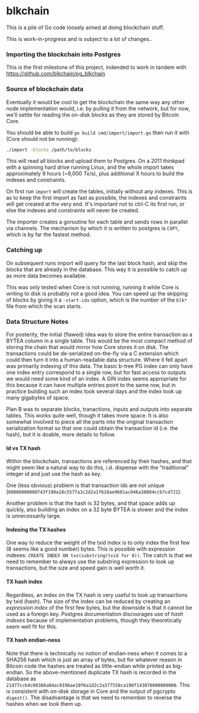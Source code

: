 # blkchain

This is a pile of Go code loosely aimed at doing blockchain stuff.

This is work-in-progress and is subject to a lot of changes..

### Importing the blockchain into Postgres

This is the first milestone of this project, indended to work in
tandem with https://github.com/blkchain/pg_blkchain

### Source of blockchain data

Eventually it would be cool to get the blockchain the same way any
other node implementation would, i.e. by pulling it from the network,
but for now, we'll settle for reading the on-disk blocks as they are
stored by Bitcoin Core.

You should be able to build `go build cmd/import/import.go` then run
it with (Core should not be running):

```sh
./import -blocks /path/to/blocks
```

This will read all blocks and upload them to Postgres. On a 2011
thinkpad with a spinning hard drive running Linux, and the whole
import takes approximately 9 hours (~9,000 Tx/s), plus additional
X hours to build the indexes and constraints.

On first run `import` will create the tables, initially without any
indexes. This is as to keep the first import as fast as possible, the
indexes and constraints will get created at the very end. It's
important not to ctrl-C its first run, or else the indexes and
constraints will never be created.

The importer creates a goroutine for each table and sends rows in
parallel via channels. The mechanism by which it is written to
postgres is `COPY`, which is by far the fastest method.

### Catching up

On subsequent runs import will query for the last block hash, and skip
the blocks that are already in the database. This way it is possible
to catch up as more data becomes available.

This was only tested when Core is not running, running it while Core
is writing to disk is probably not a good idea. You can speed up the
skipping of blocks by giving it a `-start-idx` option, which is the
number of the `blk*` file from which the scan starts.

### Data Structure Notes

For posterity, the initial (flawed) idea was to store the entire
transaction as a BYTEA column in a single table. This would be the
most compact method of storing the chain that would mirror how Core
stores it on disk. The transactions could be de-serialized on-the-fly
via a C extension which could then turn it into a human-readable data
structure. Where it fell apart was primarily indexing of this
data. The basic b-tree PG index can only have one index entry
correspond to a single row, but for fast access to outputs we would
need some kind of an index. A GIN index seems appropriate for this
because it can have multiple entries point to the same row, but in
practice building such an index took several days and the index took
up many gigabytes of space.

Plan B was to separate blocks, tranactions, inputs and outputs into
separate tables. This works quite well, though it takes more space. It
is also somewhat involved to piece all the parts into the original
transaction serialization format so that one could obtain the
transaction id (i.e. the hash), but it is doable, more details to
follow.

#### Id vs TX hash

Within the blockchain, transactions are referenced by their hashes,
and that might seem like a natural way to do this, i.d. dispense with
the "traditional" integer id and just use the hash as key.

One (less obvious) problem is that transaction ids are not unique
(`00000000000743f190a18c5577a3c2d2a1f610ae9601ac046a38084ccb7cd721`).

Another problem is that the hash is 32 bytes, and that space adds up
quickly, also building an index on a 32 byte BYTEA is slower and the
index is unnecessarily large.

#### Indexing the TX hashes

One way to reduce the weight of the txid index is to only index the
first few (8 seems like a good number) bytes. This is possible with
expression indexes: `CREATE INDEX ON txs(substring(txid for 8))`. The
catch is that we need to remember to always use the substring
expression to look up transactions, but the size and speed gain is
well worth it.

#### TX hash index

Regardless, an index on the TX hash is very useful to look up
transactions by txid (hash). The size of the index can be reduced by
creating an _expression index_ of the first few bytes, but the
downside is that it cannot be used as a foreign key. Postgres
documentation discourages use of _hash indexes_ because of
implementation problems, though they theoretically seem well fit for
this.

#### TX hash endian-ness

Note that there is technically no notion of endian-ness when it comes
to a SHA256 hash which is just an array of bytes, but for whatever
reason in Bitcoin code the hashes are treated as little-endian while
printed as big-endian. So the above-mentioned duplicate TX hash is
recorded in the database as
`21d77ccb4c08386a04ac0196ae10f6a1d2c2a377558ca190f143070000000000`.
This is consistent with on-disk storage in Core and the output of
pgcrypto `digest()`. The disadvantage is that we need to remember to
reverse the hashes when we look them up.
